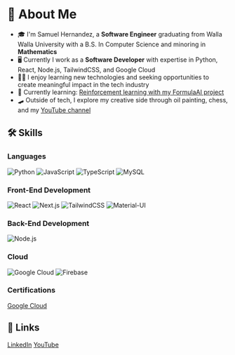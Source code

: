 # 🚀 About Me

- 🎓 I'm Samuel Hernandez, a **Software Engineer** graduating from Walla Walla University with a B.S. In Computer Science and minoring in **Mathematics**
- 🖥 Currently I work as a **Software Developer** with expertise in Python, React, Node.js, TailwindCSS, and Google Cloud
- 👨‍💻 I enjoy learning new technologies and seeking opportunities to create meaningful impact in the tech industry
- 🌱 Currently learning: [Reinforcement learning with my FormulaAI project](https://github.com/SamuelSHernandez/FormulaAI)
- 🛹 Outside of tech, I explore my creative side through oil painting, chess, and my [YouTube channel]([https://www.youtube.com/@ScienceTime)

## 🛠️ Skills

### Languages
![Python](https://img.shields.io/badge/Python-3776AB?style=for-the-badge&logo=python&logoColor=white)
![JavaScript](https://img.shields.io/badge/JavaScript-F7DF1E?style=for-the-badge&logo=javascript&logoColor=black)
![TypeScript](https://img.shields.io/badge/TypeScript-007ACC?style=for-the-badge&logo=typescript&logoColor=white)
![MySQL](https://img.shields.io/badge/MySQL-4479A1?style=for-the-badge&logo=mysql&logoColor=white)

### Front-End Development
![React](https://img.shields.io/badge/React-20232A?style=for-the-badge&logo=react&logoColor=61DAFB)
![Next.js](https://img.shields.io/badge/Next.js-000000?style=for-the-badge&logo=next.js&logoColor=white)
![TailwindCSS](https://img.shields.io/badge/Tailwind_CSS-38B2AC?style=for-the-badge&logo=tailwind-css&logoColor=white)
![Material-UI](https://img.shields.io/badge/Material--UI-0081CB?style=for-the-badge&logo=material-ui&logoColor=white)


### Back-End Development
![Node.js](https://img.shields.io/badge/Node.js-339933?style=for-the-badge&logo=node.js&logoColor=white)


### Cloud
![Google Cloud](https://img.shields.io/badge/Google_Cloud-4285F4?style=for-the-badge&logo=google-cloud&logoColor=white)
![Firebase](https://img.shields.io/badge/Firebase-FFCA28?style=for-the-badge&logo=firebase&logoColor=black)


### Certifications
[Google Cloud](https://www.cloudskillsboost.google/public_profiles/96ad637f-cef7-476d-8028-cca73d1b9f97)

## 🔗 Links
[LinkedIn](https://www.linkedin.com/in/samuel-s-hernandez)
[YouTube](https://www.youtube.com/@ScienceTime/)
